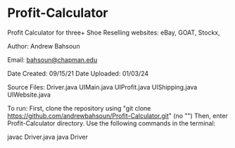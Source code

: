 # Profit-Calculator
Profit Calculator for three+ Shoe Reselling websites: eBay, GOAT, Stockx, 

Author: Andrew Bahsoun

Email: bahsoun@chapman.edu

Date Created: 09/15/21
Date Uploaded: 01/03/24

Source Files:
Driver.java
UIMain.java
UIProfit.java
UIShipping.java
UIWebsite.java

To run:
First, clone the repository using "git clone https://github.com/andrewbahsoun/Profit-Calculator.git" (no "")
Then, enter Profit-Calculator directory.
Use the following commands in the terminal:

javac Driver.java
java Driver
